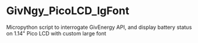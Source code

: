 # GivNgy_PicoLCD_lgFont
Micropython script to interrogate GivEnergy API, and display battery status on 1.14" Pico LCD with custom large font
